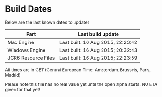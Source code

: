 # Build Dates

Below are the last known dates to updates

Part | Last build update
-----|-----
Mac Engine | Last built: 16 Aug 2015; 22:23:42
Windows Engine | Last built: 16 Aug 2015; 20:32:43
JCR6 Resource Files | Last built: 16 Aug 2015; 22:23:59
All times are in CET (Central European Time: Amsterdam, Brussels, Paris, Madrid)


Please note this file has no real value yet until the open alpha starts. NO ETA given for that yet!
